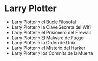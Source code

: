 # Larry Plotter

* Larry Plotter y el Bucle Filosofal
* Larry Plotter y la Clave Secreta del Wifi
* Larry Plotter y el Prisionero del Firewall
* Larry Plotter y El Malware de Fuego
* Larry Plotter y la Orden de Unix
* Larry Plotter y el Misterio del Hacker
* Larry Plotter y los Commits de la Muerte
